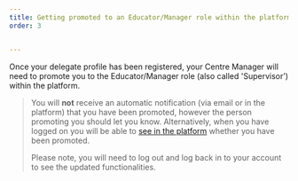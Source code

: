 ```yaml
---
title: Getting promoted to an Educator/Manager role within the platform
order: 3


---
```

Once your delegate profile has been registered, your Centre Manager will need to promote you to the Educator/Manager role (also called 'Supervisor’) within the platform.​

> You will **not** receive an automatic notification (via email or in the platform) that you have been promoted, however the person promoting you should let you know. Alternatively, when you have logged on you will be able to [see in the platform](switching-applications) whether you have been promoted. ​
>
> ​Please note, you will need to log out and log back in to your account to see the updated functionalities.